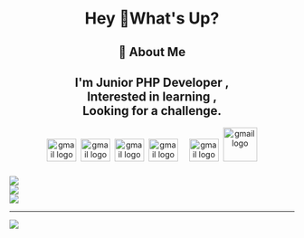  <h1 align="center">Hey 👋What's Up?</h1>
  <h2 align="center">💫 About Me</h2>
  <h2 align="center">
   I'm  Junior PHP Developer ,<br>Interested in learning  ,<br>Looking for a challenge.
  </h2>
<div align="center">
  <img src="https://cdn.jsdelivr.net/gh/devicons/devicon/icons/laravel/laravel-original.svg" width="52" height="40" alt="gmail logo" />
  <img/>
  <img src="https://cdn.jsdelivr.net/gh/devicons/devicon/icons/html5/html5-original.svg" width="52" height="40" alt="gmail logo"/>
  <img/>
  <img src="https://cdn.jsdelivr.net/gh/devicons/devicon/icons/git/git-original.svg" width="52" height="40" alt="gmail logo"/>
  <img />
  <img src="https://cdn.jsdelivr.net/gh/devicons/devicon/icons/mysql/mysql-original.svg" width="52" height="40" alt="gmail logo"/>
  <img width="12" />
  <img src="https://cdn.jsdelivr.net/gh/devicons/devicon/icons/css3/css3-original.svg" width="52" height="40" alt="gmail logo"/>
  <img/>
   <img src="https://www.php.net//images/logos/new-php-logo.svg" width="60" height="60" alt="gmail logo" margin-bottom="10"/>
 </div>

 ###

 ![](https://github-readme-stats.vercel.app/api?username=milirezai&theme=vision-friendly-dark&hide_border=false&include_all_commits=false&count_private=false)<br/>
  ![](https://nirzak-streak-stats.vercel.app/?user=milirezai&theme=vision-friendly-dark&hide_border=false)<br/>
 ![](https://github-readme-stats.vercel.app/api/top-langs/?username=milirezai&theme=vision-friendly-dark&hide_border=false&include_all_commits=false&count_private=false&layout=compact)
 
---
[![](https://visitcount.itsvg.in/api?id=milirezai&icon=0&color=0)](https://visitcount.itsvg.in)